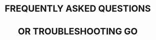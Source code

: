 <html>
    <body>
    <div style="text-align:center;" class="my-block">
    <br>
    <br>
    <br>
    <br>
    <br>
    <br>
    <br>
    <br>
    <br>
    <br>
    <br>
       <h1>FREQUENTLY ASKED QUESTIONS</h1>
       <h1>OR TROUBLESHOOTING GO</h1>
    </div>
    </body>
</html>